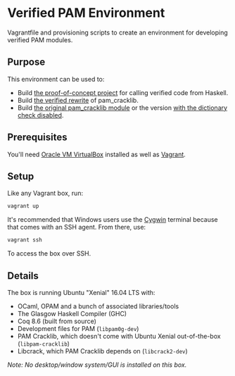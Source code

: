 # Verified PAM Environment
Vagrantfile and provisioning scripts to create an environment for developing verified PAM modules.

## Purpose
This environment can be used to:

* Build [the proof-of-concept project](https://github.com/sr-lab/simple-verified-ffi) for calling verified code from Haskell.
* Build [the verified rewrite](https://github.com/sr-lab/verified-pam-cracklib) of pam_cracklib.
* Build [the original pam_cracklib module](https://github.com/linux-pam/linux-pam) or the version [with the dictionary check disabled](https://github.com/sr-lab/pam-cracklib-nodict).

## Prerequisites
You'll need [Oracle VM VirtualBox](https://www.virtualbox.org/wiki/Downloads) installed as well as [Vagrant](https://www.vagrantup.com/downloads.html).

## Setup
Like any Vagrant box, run:

```bash
vagrant up
```

It's recommended that Windows users use the [Cygwin](https://www.cygwin.com/) terminal because that comes with an SSH agent. From there, use:

```bash
vagrant ssh
```

To access the box over SSH.

## Details
The box is running Ubuntu "Xenial" 16.04 LTS with:

* OCaml, OPAM and a bunch of associated libraries/tools
* The Glasgow Haskell Compiler (GHC)
* Coq 8.6 (built from source)
* Development files for PAM (`libpam0g-dev`)
* PAM Cracklib, which doesn't come with Ubuntu Xenial out-of-the-box (`libpam-cracklib`)
* Libcrack, which PAM Cracklib depends on (`libcrack2-dev`)

*Note: No desktop/window system/GUI is installed on this box.*

